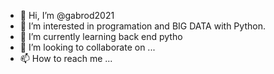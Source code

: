 - 👋 Hi, I’m @gabrod2021
- 👀 I’m interested in programation and BIG DATA with Python.
- 🌱 I’m currently learning back end pytho
- 💞️ I’m looking to collaborate on ...
- 📫 How to reach me ...

<!---
gabrod2021/gabrod2021 is a ✨ special ✨ repository because its `README.md` (this file) appears on your GitHub profile.
You can click the Preview link to take a look at your changes.
--->
